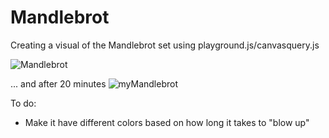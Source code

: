 Mandlebrot
==========

Creating a visual of the Mandlebrot set using playground.js/canvasquery.js

![Mandlebrot](http://strayoutdoors.com/wp-content/uploads/2010/10/mandelbrot.jpg "Full Mandlebrot Set")

... and after 20 minutes
![myMandlebrot](https://camo.githubusercontent.com/9d729a9fa917ac611da80aceae1ec117447cfaa3/687474703a2f2f692e696d6775722e636f6d2f524957777670772e706e673f31 "Mandlebrot Set")

To do:
  - Make it have different colors based on how long it takes to "blow up"
